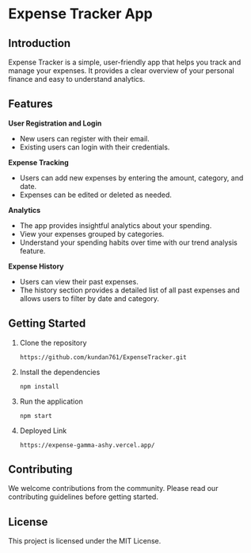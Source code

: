 # Expense Tracker App

## Introduction

Expense Tracker is a simple, user-friendly app that helps you track and manage your expenses. It provides a clear overview of your personal finance and easy to understand analytics.

## Features

**User Registration and Login**
- New users can register with their email.
- Existing users can login with their credentials.

**Expense Tracking**
- Users can add new expenses by entering the amount, category, and date.
- Expenses can be edited or deleted as needed.

**Analytics**
- The app provides insightful analytics about your spending.
- View your expenses grouped by categories.
- Understand your spending habits over time with our trend analysis feature.

**Expense History**
- Users can view their past expenses.
- The history section provides a detailed list of all past expenses and allows users to filter by date and category.

## Getting Started

1. Clone the repository
   ```
   https://github.com/kundan761/ExpenseTracker.git
   ```
2. Install the dependencies
   ```
   npm install
   ```
3. Run the application
   ```
   npm start
   ```
4. Deployed Link
   ```
   https://expense-gamma-ashy.vercel.app/
   ```

## Contributing

We welcome contributions from the community. Please read our contributing guidelines before getting started.

## License

This project is licensed under the MIT License.


